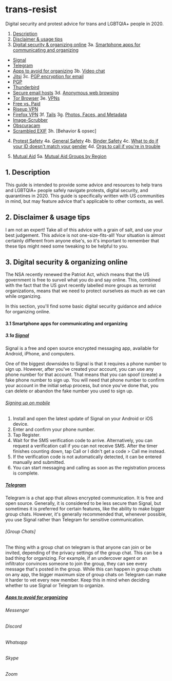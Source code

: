 # trans-resist
Digital security and protest advice for trans and LGBTQIA+ people in 2020.

1. [ Description ](#desc)
2. [ Disclaimer & usage tips](#usage)
3. [Digital security & organizing online](#digisec)
  3a. [Smartphone apps for communicating and organizing](#smartphone)
  * [Signal](#signal)
  * [Telegram](#telegram)
  * [Apps to avoid for organizing](#badapps)
  3b. [Video chat](#vidchat)
  * [Jitsi](#jitsi)
  3c. [PGP encryption for email](#pgpemail)
  * [PGP](#pgp)
  * [Thunderbird](#thunderbird)
  * [Secure email hosts](#secmail)
  3d. [Anonymous web browsing](#anonweb)
  * [Tor Browser](#torbrowser)
  3e. [VPNs](#vpn)
  * [Free vs. Paid](freevpaidvpn)
  * [Riseup VPN](#riseupvpn)
  * [Firefox VPN](#firefoxvpn)
  3f. [Tails](#tails)
  3g. [Photos, Faces, and Metadata](#photosmeta)
  * [Image-Scrubber](#imagescrubber)
  * [Obscuracam](#obscuracam)
  * [Scrambled EXIF](#scrambled)
  3h. [Behavior & opsec]
  
4. [Protest Safety](#protestsafety)
  4a. [General Safety](#gensafety)
  4b. [Binder Safety](#binders)
  4c. [What to do if your ID doesn't match your gender](#govtid)
  4d. [Orgs to call if you're in trouble](#orgstocall)
  
5. [Mutual Aid](#mutaid)
  5a. [Mutual Aid Groups by Region](#mutaidreg)

<a name="desc"></a>
## 1. Description

This guide is intended to provide some advice and resources to help trans and LGBTQIA+ people safely navigate protests, digital security, and quarantines in 2020. This guide is specifically written with US communities in mind, but may feature advice that's applicable to other contexts, as well.

<a name="usage"></a>
## 2. Disclaimer & usage tips

I am not an expert! Take all of this advice with a grain of salt, and use your best judgement. 
This advice is not one-size-fits-all! Your situation is almost certainly different from anyone else's, so it's important to remember that these tips might need some tweaking to be helpful to you.

<a name="digisec"></a>
## 3. Digital security & organizing online

The NSA recently renewed the Patriot Act, which means that the US government is free to surveil what you do and say online. This, combined with the fact that the US govt recently labelled more groups as terrorist organizations, means that we need to protect ourselves as much as we can while organizing.

In this section, you'll find some basic digital security guidance and advice for organizing online.

<a name="smartphone"></a>
#### 3.1 Smartphone apps for communicating and organizing

<a name="signal"></a>
##### 3.1a [Signal](https://signal.org/download/)

Signal is a free and open source encrypted messaging app, available for Android, iPhone, and computers.

One of the biggest downsides to Signal is that it requires a phone number to sign up. However, after you've created your account, you can use any phone number for that account. That means that you can spoof (create) a fake phone number to sign up. You will need that phone number to confirm your account in the initial setup process, but once you've done that, you can delete or abandon the fake number you used to sign up.

###### [Signing up on mobile](https://support.signal.org/hc/en-us/articles/360007318691-Register-a-phone-number)

   1. Install and open the latest update of Signal on your Android or iOS device.
   2. Enter and confirm your phone number.
   3. Tap Register.
   4. Wait for the SMS verification code to arrive. Alternatively, you can request a verification call if you can not receive SMS. After the timer finishes counting down, tap Call or I didn't get a code > Call me instead.
   5. If the verification code is not automatically detected, it can be entered manually and submitted. 
   6. You can start messaging and calling as soon as the registration process is complete. 

<a name="telegram"></a>
##### [Telegram](https://telegram.org/apps)

Telegram is a chat app that allows encrypted communication. It is free and open source. Generally, it is considered to be less secure than Signal, but sometimes it is preferred for certain features, like the ability to make bigger group chats. However, it's generally recommended that, whenever possible, you use Signal rather than Telegram for sensitive communication.

###### [Group Chats]

The thing with a group chat on telegram is that anyone can join or be invited, depending of the privacy settings of the group chat. This can be a bad thing for organizing. For example, if an undercover agent or an infiltrator convinces someone to join the group, they can see every message that's posted in the group. While this can happen in group chats on any app, the bigger maximum size of group chats on Telegram can make it harder to vet every new member. Keep this in mind when deciding whether to use Signal or Telegram to organize.

<a name="badapps"></a>
##### [Apps to avoid for organizing](#badapps)

###### Messenger

###### Discord

###### Whatsapp

###### Skype

###### Zoom
